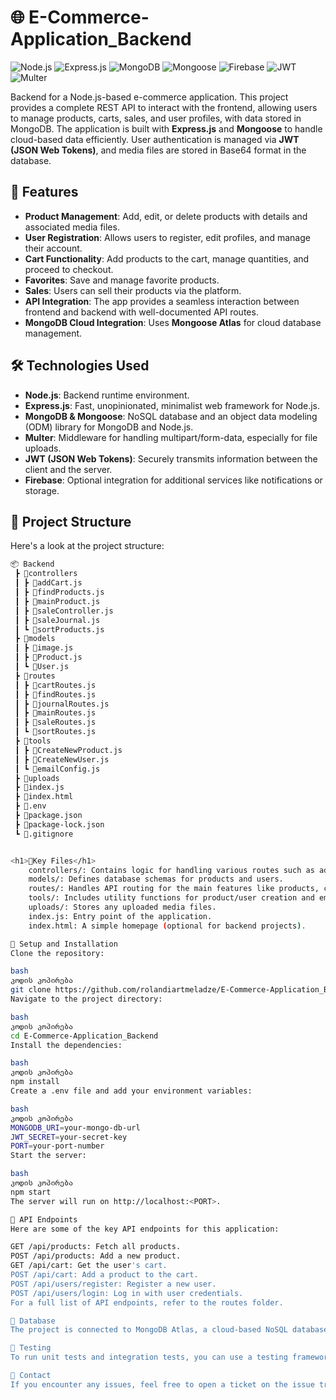 # 🌐 E-Commerce-Application_Backend

![Node.js](https://img.shields.io/badge/Node.js-339933?style=for-the-badge&logo=nodedotjs&logoColor=white)
![Express.js](https://img.shields.io/badge/Express.js-000000?style=for-the-badge&logo=express&logoColor=white)
![MongoDB](https://img.shields.io/badge/MongoDB-47A248?style=for-the-badge&logo=mongodb&logoColor=white)
![Mongoose](https://img.shields.io/badge/Mongoose-880000?style=for-the-badge)
![Firebase](https://img.shields.io/badge/Firebase-FFCA28?style=for-the-badge&logo=firebase)
![JWT](https://img.shields.io/badge/JWT-000000?style=for-the-badge&logo=JSON%20web%20tokens)
![Multer](https://img.shields.io/badge/Multer-1C1C1C?style=for-the-badge)

 
Backend for a Node.js-based e-commerce application. This project provides a complete REST API to interact with the frontend, allowing users to manage products, carts, sales, and user profiles, with data stored in MongoDB. The application is built with **Express.js** and **Mongoose** to handle cloud-based data efficiently. User authentication is managed via **JWT (JSON Web Tokens)**, and media files are stored in Base64 format in the database.

## 🌟 Features

- **Product Management**: Add, edit, or delete products with details and associated media files.
- **User Registration**: Allows users to register, edit profiles, and manage their account.
- **Cart Functionality**: Add products to the cart, manage quantities, and proceed to checkout.
- **Favorites**: Save and manage favorite products.
- **Sales**: Users can sell their products via the platform.
- **API Integration**: The app provides a seamless interaction between frontend and backend with well-documented API routes.
- **MongoDB Cloud Integration**: Uses **Mongoose Atlas** for cloud database management.

## 🛠️ Technologies Used

- **Node.js**: Backend runtime environment.
- **Express.js**: Fast, unopinionated, minimalist web framework for Node.js.
- **MongoDB & Mongoose**: NoSQL database and an object data modeling (ODM) library for MongoDB and Node.js.
- **Multer**: Middleware for handling multipart/form-data, especially for file uploads.
- **JWT (JSON Web Tokens)**: Securely transmits information between the client and the server.
- **Firebase**: Optional integration for additional services like notifications or storage.

## 📂 Project Structure

Here's a look at the project structure:

```bash
📦 Backend
 ┣ 📂controllers
 ┃ ┣ 📜addCart.js
 ┃ ┣ 📜findProducts.js
 ┃ ┣ 📜mainProduct.js
 ┃ ┣ 📜saleController.js
 ┃ ┣ 📜saleJournal.js
 ┃ ┗ 📜sortProducts.js
 ┣ 📂models
 ┃ ┣ 📜image.js
 ┃ ┣ 📜Product.js
 ┃ ┗ 📜User.js
 ┣ 📂routes
 ┃ ┣ 📜cartRoutes.js
 ┃ ┣ 📜findRoutes.js
 ┃ ┣ 📜journalRoutes.js
 ┃ ┣ 📜mainRoutes.js
 ┃ ┣ 📜saleRoutes.js
 ┃ ┗ 📜sortRoutes.js
 ┣ 📂tools
 ┃ ┣ 📜CreateNewProduct.js
 ┃ ┣ 📜CreateNewUser.js
 ┃ ┗ 📜emailConfig.js
 ┣ 📂uploads
 ┣ 📜index.js
 ┣ 📜index.html
 ┣ 📜.env
 ┣ 📜package.json
 ┣ 📜package-lock.json
 ┗ 📜.gitignore


<h1>📂Key Files</h1>
    controllers/: Contains logic for handling various routes such as adding products, managing carts, and sales operations.
    models/: Defines database schemas for products and users.
    routes/: Handles API routing for the main features like products, carts, and sales.
    tools/: Includes utility functions for product/user creation and email configuration.
    uploads/: Stores any uploaded media files.
    index.js: Entry point of the application.
    index.html: A simple homepage (optional for backend projects).

🔧 Setup and Installation
Clone the repository:

bash
კოდის კოპირება
git clone https://github.com/rolandiartmeladze/E-Commerce-Application_Backend.git
Navigate to the project directory:

bash
კოდის კოპირება
cd E-Commerce-Application_Backend
Install the dependencies:

bash
კოდის კოპირება
npm install
Create a .env file and add your environment variables:

bash
კოდის კოპირება
MONGODB_URI=your-mongo-db-url
JWT_SECRET=your-secret-key
PORT=your-port-number
Start the server:

bash
კოდის კოპირება
npm start
The server will run on http://localhost:<PORT>.

🚀 API Endpoints
Here are some of the key API endpoints for this application:

GET /api/products: Fetch all products.
POST /api/products: Add a new product.
GET /api/cart: Get the user's cart.
POST /api/cart: Add a product to the cart.
POST /api/users/register: Register a new user.
POST /api/users/login: Log in with user credentials.
For a full list of API endpoints, refer to the routes folder.

💾 Database
The project is connected to MongoDB Atlas, a cloud-based NoSQL database, using Mongoose. Ensure you configure your .env file with the correct MongoDB URI.

🧪 Testing
To run unit tests and integration tests, you can use a testing framework like Jest or Mocha. (Testing suite configuration is not included in this version.)

📧 Contact
If you encounter any issues, feel free to open a ticket on the issue tracker.